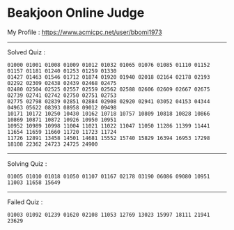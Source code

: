 # Beakjoon Online Judge

My Profile : https://www.acmicpc.net/user/bbomi1973

---

Solved Quiz : 
```
01000 01001 01008 01009 01012 01032 01065 01076 01085 01110 01152 01157 01181 01240 01253 01259 01330
01427 01463 01546 01712 01874 01920 01940 02018 02164 02178 02193 02292 02309 02438 02439 02468 02475
02480 02504 02525 02557 02559 02562 02588 02606 02609 02667 02675 02739 02741 02742 02750 02751 02753
02775 02798 02839 02851 02884 02908 02920 02941 03052 04153 04344 04963 05622 08393 08958 09012 09498
10171 10172 10250 10430 10162 10718 10757 10809 10818 10828 10866 10869 10871 10872 10926 10950 10951
10952 10989 10998 11004 11021 11022 11047 11050 11286 11399 11441 11654 11659 11660 11720 11723 11724
11726 12891 13458 14501 14681 15552 15740 15829 16394 16953 17298 18108 22362 24723 24725 24900
```

---

Solving Quiz :
```
01005 01010 01018 01050 01107 01167 02178 03190 06086 09080 10951 11003 11658 15649
```

---

Failed Quiz :
```
01003 01092 01239 01620 02108 11053 12769 13023 15997 18111 21941 23629
```